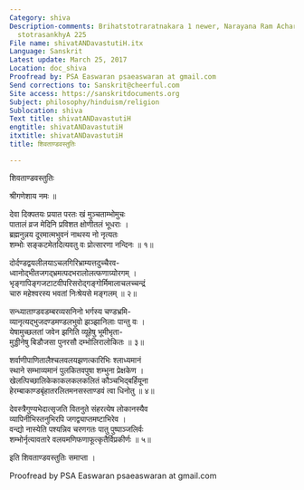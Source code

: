 ```yaml
---
Category: shiva
Description-comments: Brihatstotraratnakara 1 newer, Narayana Ram Acharya, Nirnayasagar,
  stotrasankhyA 225
File name: shivatANDavastutiH.itx
Language: Sanskrit
Latest update: March 25, 2017
Location: doc_shiva
Proofread by: PSA Easwaran psaeaswaran at gmail.com
Send corrections to: Sanskrit@cheerful.com
Site access: https://sanskritdocuments.org
Subject: philosophy/hinduism/religion
Sublocation: shiva
Text title: shivatANDavastutiH
engtitle: shivatANDavastutiH
itxtitle: shivatANDavastutiH
title: शिवताण्डवस्तुतिः

---
```

  
 शिवताण्डवस्तुतिः   
  
श्रीगणेशाय नमः ॥  
  
देवा दिक्पतयः प्रयात परतः खं मुञ्चताम्भोमुचः  
      पातालं व्रज मेदिनि प्रविशत क्षोणीतलं भूधराः ।  
ब्रह्मनुन्नय दूरमात्मभुवनं नाथस्य नो नृत्यतः  
      शम्भोः सङ्कटमेतदित्यवतु वः प्रोत्सारणा नन्दिनः ॥ १॥  
  
दोर्दण्डद्वयलीलयाऽचलगिरिभ्राम्यत्तदुच्चैरव-  
     ध्वानोद्भीतजगद्भ्रमत्पदभरालोलत्फणाग्र्योरगम् ।  
भृङ्गापिङ्गजटाटवीपरिसरोद्गङ्गोर्मिमालाचलच्चन्द्रं   
     चारु महेश्वरस्य भवतां निःश्रेयसे मङ्गलम् ॥ २॥  
  
सन्ध्याताण्डवडम्बरव्यसनिनो भर्गस्य चण्डभ्रमि-  
     व्यानृत्यद्भुजदण्डमण्डलभुवो झञ्झानिलाः पान्तु वः ।  
येषामुच्छलतां जवेन झगिति व्यूहेषु भूमीभृता-  
     मुड्डीनेषु बिडौजसा पुनरसौ दम्भोलिरालोकितः ॥ ३॥  
  
शर्वाणीपाणितालैश्चलवलयझणत्कारिभिः श्लाध्यमानं   
     स्थाने सम्भाव्यमानं पुलकितवपुषा शम्भुना प्रेक्षकेण ।  
खेलत्पिच्छालिकेकाकलकलकलितं कौञ्चभिद्बर्हियूना   
     हेरम्बाकाण्डबृंहातरलितमनसस्ताण्डवं त्वा धिनोतु ॥ ४॥  
  
देवस्त्रैगुण्यभेदात्सृजति वितनुते संहरत्येष लोकानस्यैव   
     व्यापिनीभिस्तनुभिरपि जगद्व्याप्तमष्टाभिरेव ।  
वन्द्यो नास्येति पश्यन्निव चरणगतः पातु पुष्पाञ्जलिर्वः   
     शम्भोर्नृत्यावतारे वलयमणिफणाफूत्कृतैर्विप्रकीर्णः ॥ ५॥  
  
इति शिवताण्डवस्तुतिः समाप्ता ।  
  
  
Proofread by PSA Easwaran psaeaswaran at gmail.com  
  

